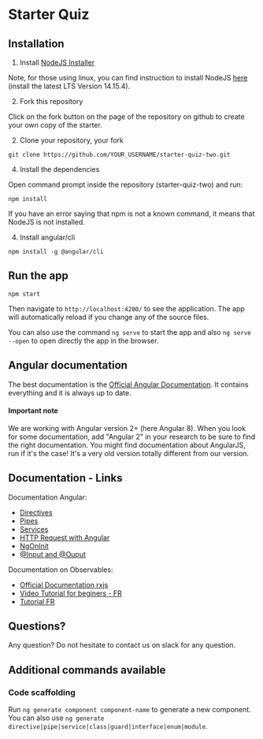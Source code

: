 # Starter Quiz

## Installation

1) Install [NodeJS Installer](https://nodejs.org/en/download/)

Note, for those using linux, you can find instruction to install NodeJS [here](https://github.com/nodesource/distributions/blob/master/README.md#debinstall) (install the latest LTS Version 14.15.4).

2) Fork this repository

Click on the fork button on the page of the repository on github to create your own copy of the starter.

2) Clone your repository, your fork

```
git clone https://github.com/YOUR_USERNAME/starter-quiz-two.git
```

4) Install the dependencies

Open command prompt inside the repository (starter-quiz-two) and run: 

```
npm install
```

If you have an error saying that npm is not a known command, it means that NodeJS is not installed. 

4) Install angular/cli

```
npm install -g @angular/cli
```

## Run the app

```
npm start
```
Then navigate to `http://localhost:4200/` to see the application. The app will automatically reload if you change any of the source files.

You can also use the command `ng serve` to start the app and also `ng serve --open` to open directly the app in the browser.

## Angular documentation

The best documentation is the [Official Angular Documentation](https://angular.io/docs). 
It contains everything and it is always up to date.

#### Important note 
We are working with Angular version 2+ (here Angular 8). When you look for some documentation, add "Angular 2" in your 
research to be sure to find the right documentation. You might find documentation about AngularJS, run if it's the case! 
It's a very old version totally different from our version.

## Documentation - Links

Documentation Angular: 

- [Directives](https://angular.io/docs/ts/latest/guide/attribute-directives.html)
- [Pipes](https://angular.io/docs/ts/latest/guide/pipes.html)
- [Services](https://angular.io/docs/ts/latest/tutorial/toh-pt4.html)
- [HTTP Request with Angular](https://angular.io/docs/ts/latest/guide/server-communication.html)
- [NgOnInit](https://angular.io/docs/ts/latest/tutorial/toh-pt4.html#the-ngoninit-lifecycle-hook)
- [@Input and @Ouput](https://angular.io/docs/ts/latest/cookbook/component-communication.html)

Documentation on Observables:

- [Official Documentation rxjs](http://reactivex.io/rxjs/class/es6/Observable.js~Observable.html)
- [Video Tutorial for beginers - FR](http://www.meanjs.fr/rxjs-tutoriel-1-creer-un-observable/)
- [Tutorial FR](http://home.heeere.com/tech-intro-programmation-reactive.html)

## Questions?

Any question? Do not hesitate to contact us on slack for any question. 

## Additional commands available

### Code scaffolding

Run `ng generate component component-name` to generate a new component. You can also use `ng generate directive|pipe|service|class|guard|interface|enum|module`.